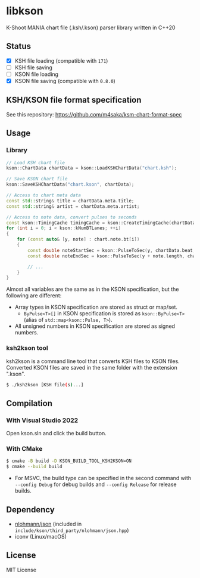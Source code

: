 # libkson
K-Shoot MANIA chart file (.ksh/.kson) parser library written in C++20

## Status
- [x] KSH file loading (compatible with `171`)
- [ ] KSH file saving
- [ ] KSON file loading
- [x] KSON file saving (compatible with `0.8.0`)

## KSH/KSON file format specification
See this repository: https://github.com/m4saka/ksm-chart-format-spec

## Usage
### Library
```cpp
// Load KSH chart file
kson::ChartData chartData = kson::LoadKSHChartData("chart.ksh");

// Save KSON chart file
kson::SaveKSHChartData("chart.kson", chartData);

// Access to chart meta data
const std::string& title = chartData.meta.title;
const std::string& artist = chartData.meta.artist;

// Access to note data, convert pulses to seconds
const kson::TimingCache timingCache = kson::CreateTimingCache(chartData.beat);
for (int i = 0; i < kson::kNumBTLanes; ++i)
{
    for (const auto& [y, note] : chart.note.bt[i])
    {
        const double noteStartSec = kson::PulseToSec(y, chartData.beat, timingCache);
        const double noteEndSec = kson::PulseToSec(y + note.length, chartData.beat, timingCache);

        // ...
    }
}
```

Almost all variables are the same as in the KSON specification, but the following are different:
- Array types in KSON specification are stored as struct or map/set.
    - `ByPulse<T>[]` in KSON specification is stored as `kson::ByPulse<T>` (alias of `std::map<kson::Pulse, T>`).
- All unsigned numbers in KSON specification are stored as signed numbers.

### ksh2kson tool
ksh2kson is a command line tool that converts KSH files to KSON files. Converted KSON files are saved in the same folder with the extension ".kson".

```bash
$ ./ksh2kson [KSH file(s)...]
```

## Compilation
### With Visual Studio 2022
Open kson.sln and click the build button.

### With CMake
```bash
$ cmake -B build -D KSON_BUILD_TOOL_KSH2KSON=ON
$ cmake --build build
```
- For MSVC, the build type can be specified in the second command with `--config Debug` for debug builds and `--config Release` for release builds.

## Dependency
- [nlohmann/json](https://github.com/nlohmann/json) (included in `include/kson/third_party/nlohmann/json.hpp`)
- iconv (Linux/macOS)

## License
MIT License
